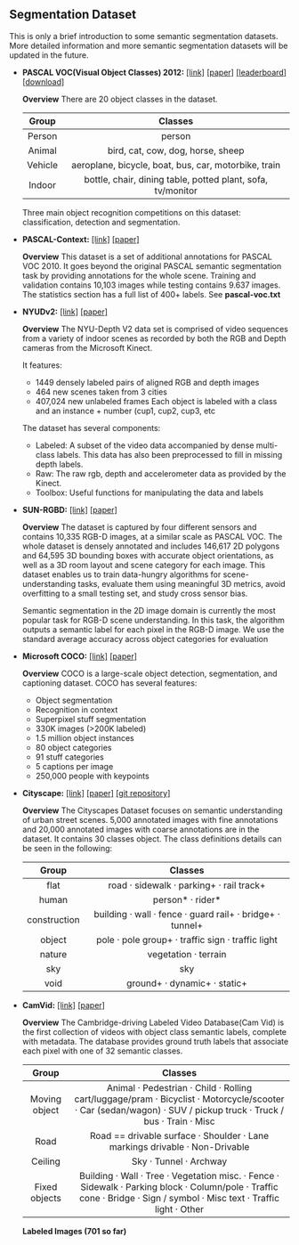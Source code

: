 ## Segmentation Dataset

This is only a brief introduction to some semantic segmentation datasets. More detailed information and more semantic segmentation datasets will be updated in the future.

+ **PASCAL VOC(Visual Object Classes) 2012:** [[link]](http://host.robots.ox.ac.uk/pascal/VOC/voc2012/index.html)  [[paper]](http://host.robots.ox.ac.uk/pascal/VOC/pubs/everingham10.pdf)  [[leaderboard]](http://host.robots.ox.ac.uk:8080/leaderboard/displaylb.php?challengeid=11&compid=6)  [[download]](http://host.robots.ox.ac.uk/pascal/VOC/voc2012/VOCtrainval_11-May-2012.tar) 

	**Overview** There are 20 object classes in the dataset.
	 
	| Group | Classes |
	| :---: | :---: |
	| Person | person |
	| Animal | bird, cat, cow, dog, horse, sheep |
	| Vehicle | aeroplane, bicycle, boat, bus, car, motorbike, train |
	| Indoor | bottle, chair, dining table, potted plant, sofa, tv/monitor |
	
	Three main object recognition competitions on this dataset: classification, detection and segmentation.


+ **PASCAL-Context:** [[link]](https://www.cs.stanford.edu/~roozbeh/pascal-context/)  [[paper]](https://www.cs.toronto.edu/~urtasun/publications/mottaghi_et_al_cvpr14.pdf)
	
	**Overview** This dataset is a set of additional annotations for PASCAL VOC 2010. It goes beyond the original PASCAL semantic segmentation task by providing annotations for the whole scene. Training and validation contains 10,103 images while testing contains 9.637 images. The statistics section has a full list of 400+ labels. See **pascal-voc.txt**

+ **NYUDv2:** [[link]](https://cs.nyu.edu/~silberman/datasets/nyu_depth_v2.html)  [[paper]](https://cs.nyu.edu/~silberman/papers/indoor_seg_support.pdf)

	**Overview** The NYU-Depth V2 data set is comprised of video sequences from a variety of indoor scenes as recorded by both the RGB and Depth cameras from the Microsoft Kinect. 
	
	It features:

	+ 1449 densely labeled pairs of aligned RGB and depth images
	+ 464 new scenes taken from 3 cities
	+ 407,024 new unlabeled frames
Each object is labeled with a class and an instance 	+ number (cup1, cup2, cup3, etc

	The dataset has several components:

	+ Labeled: A subset of the video data accompanied by dense multi-class labels. This data has also been preprocessed to fill in missing depth labels.
	+ Raw: The raw rgb, depth and accelerometer data as provided by the Kinect.
	+ Toolbox: Useful functions for manipulating the data and labels

	
+ **SUN-RGBD:** [[link]](http://rgbd.cs.princeton.edu/)  [[paper]](https://www.cv-foundation.org/openaccess/content_cvpr_2015/papers/Song_SUN_RGB-D_A_2015_CVPR_paper.pdf)

	**Overview** The dataset is captured by four different sensors and contains 10,335 RGB-D images, at a similar scale as PASCAL VOC. The whole dataset is densely annotated and includes 146,617 2D polygons and 64,595 3D bounding boxes with accurate object orientations, as well as a 3D room layout and scene category for each image. This dataset enables us to train data-hungry algorithms for scene-understanding tasks, evaluate them using meaningful 3D metrics, avoid
overfitting to a small testing set, and study cross sensor bias.

	Semantic segmentation in the 2D image domain is currently the most popular task for RGB-D scene understanding. In this task, the algorithm outputs a semantic label for each pixel in the RGB-D image. We use the standard average accuracy across object categories for evaluation

+ **Microsoft COCO:** [[link]](http://cocodataset.org/) [[paper]](https://arxiv.org/pdf/1405.0312.pdf)

	**Overview** COCO is a large-scale object detection, segmentation, and captioning dataset. COCO has several features:
	+ Object segmentation
	+ Recognition in context
	+ Superpixel stuff segmentation
	+ 330K images (>200K labeled)
	+ 1.5 million object instances
	+ 80 object categories
	+ 91 stuff categories
	+ 5 captions per image
	+ 250,000 people with keypoints

+ **Cityscape:** [[link]](https://www.cityscapes-dataset.com/)  [[paper]](https://arxiv.org/pdf/1604.01685.pdf) [[git repository]](https://github.com/mcordts/cityscapesScripts)

	**Overview** The Cityscapes Dataset focuses on semantic understanding of urban street scenes. 5,000 annotated images with fine annotations and 20,000 annotated images with coarse annotations are in the dataset. It contains 30 classes object. The class definitions details can be seen in the following:
	 

	| Group | Classes |
	| :---: | :---: |
	| flat | road · sidewalk · parking+ · rail track+ |
	| human | person* · rider* |
	| construction | building · wall · fence · guard rail+ · bridge+ · tunnel+ |
	| object | pole · pole group+ · traffic sign · traffic light |
	| nature | vegetation · terrain |
	| sky | sky |
	| void | 	ground+ · dynamic+ · static+ |

	
	
+ **CamVid:** [[link]](http://mi.eng.cam.ac.uk/research/projects/VideoRec/CamVid/)  [[paper]](http://www0.cs.ucl.ac.uk/staff/G.Brostow/papers/Brostow_2009-PRL.pdf)

	**Overview** The Cambridge-driving Labeled Video Database(Cam Vid) is the first collection of videos with object class semantic labels, complete with metadata. The database provides ground truth labels that associate each pixel with one of 32 semantic classes. 
	
	| Group | Classes |
	| :---: | :---: |
	| Moving object | Animal · Pedestrian · Child · Rolling cart/luggage/pram · Bicyclist · Motorcycle/scooter · Car (sedan/wagon) · SUV / pickup truck · Truck / bus · Train · Misc |
	| Road | Road == drivable surface · Shoulder · Lane markings drivable · Non-Drivable |
	| Ceiling | Sky · Tunnel · Archway |
	| Fixed objects | Building · Wall · Tree · Vegetation misc. · Fence · Sidewalk · Parking block · Column/pole · Traffic cone · Bridge · Sign / symbol · Misc text · Traffic light · Other |
	
	**Labeled Images (701 so far)**
	

